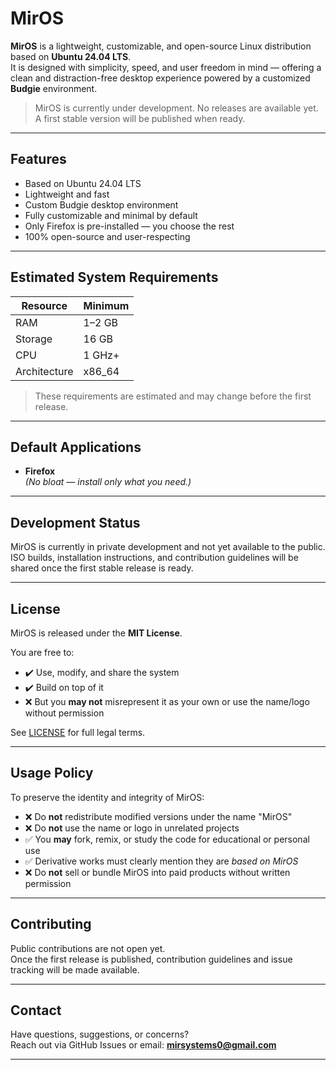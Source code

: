 # MirOS

**MirOS** is a lightweight, customizable, and open-source Linux distribution based on **Ubuntu 24.04 LTS**.  
It is designed with simplicity, speed, and user freedom in mind — offering a clean and distraction-free desktop experience powered by a customized **Budgie** environment.

> MirOS is currently under development. No releases are available yet.  
> A first stable version will be published when ready.

---

##  Features

-  Based on Ubuntu 24.04 LTS
-  Lightweight and fast
-  Custom Budgie desktop environment
-  Fully customizable and minimal by default
-  Only Firefox is pre-installed — you choose the rest
-  100% open-source and user-respecting

---

##  Estimated System Requirements

| Resource      | Minimum      |
|---------------|--------------|
| RAM           | 1–2 GB       |
| Storage       | 16 GB        |
| CPU           | 1 GHz+       |
| Architecture  | x86_64       |

> These requirements are estimated and may change before the first release.

---

##  Default Applications

- **Firefox**  
*(No bloat — install only what you need.)*

---

##  Development Status

MirOS is currently in private development and not yet available to the public.  
ISO builds, installation instructions, and contribution guidelines will be shared once the first stable release is ready.

---

##  License

MirOS is released under the **MIT License**.

You are free to:

- ✔️ Use, modify, and share the system
- ✔️ Build on top of it
- ❌ But you **may not** misrepresent it as your own or use the name/logo without permission

See [LICENSE](./LICENSE) for full legal terms.

---

##  Usage Policy

To preserve the identity and integrity of MirOS:

- ❌ Do **not** redistribute modified versions under the name "MirOS"
- ❌ Do **not** use the name or logo in unrelated projects
- ✅ You **may** fork, remix, or study the code for educational or personal use
- ✅ Derivative works must clearly mention they are *based on MirOS*
- ❌ Do **not** sell or bundle MirOS into paid products without written permission

---

##  Contributing

Public contributions are not open yet.  
Once the first release is published, contribution guidelines and issue tracking will be made available.

---

##  Contact

Have questions, suggestions, or concerns?  
Reach out via GitHub Issues or email: **mirsystems0@gmail.com**

---


